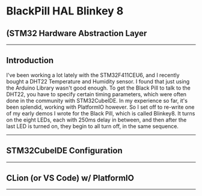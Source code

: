 # BlackPill HAL Blinkey 8
## (STM32 Hardware Abstraction Layer

---


## Introduction

I've been working a lot lately with the STM32F411CEU6, and I recently bought a DHT22 Temperature
and Humidity sensor. I found that just using the Arduino Library wasn't good enough. To get the 
Black Pill to talk to the DHT22, you have to specify certain timing parameters, which were often 
done in the community with STM32CubeIDE. In my experience so far, it's been splendid, working with
PlatformIO however. So I set off to re-write one of my early demos I wrote for the Black Pill, which
is called Blinkey8. It turns on the eight LEDs, each with 250ms delay in between, and then after the 
last LED is turned on, they begin to all turn off, in the same sequence.

---

## STM32CubeIDE Configuration


---

## CLion (or VS Code) w/ PlatformIO


---
